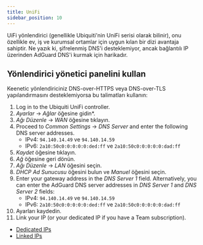 ```yaml
---
title: UniFi
sidebar_position: 10
---
```


UiFi yönlendirici (genellikle Ubiquiti'nin UniFi serisi olarak bilinir), onu özellikle ev, iş ve kurumsal ortamlar için uygun kılan bir dizi avantaja sahiptir. Ne yazık ki, şifrelenmiş DNS'i desteklemiyor, ancak bağlantılı IP üzerinden AdGuard DNS'i kurmak için harikadır.

## Yönlendirici yönetici panelini kullan

Keenetic yönlendiriciniz DNS-over-HTTPS veya DNS-over-TLS yapılandırmasını desteklemiyorsa bu talimatları kullanın:

1. Log in to the Ubiquiti UniFi controller.
2. _Ayarlar_ → _Ağlar_ öğesine gidin\*.
3. _Ağı Düzenle_ → _WAN_ öğesine tıklayın.
4. Proceed to _Common Settings_ → _DNS Server_ and enter the following DNS server addresses.
   - IPv4: `94.140.14.49` ve `94.140.14.59`
   - IPv6: `2a10:50c0:0:0:0:0:ded:ff` ve `2a10:50c0:0:0:0:0:dad:ff`
5. _Kaydet_ öğesine tıklayın.
6. _Ağ_ öğesine geri dönün.
7. _Ağı Düzenle_ → _LAN_ öğesini seçin.
8. _DHCP Ad Sunucusu_ öğesini bulun ve _Manuel_ öğesini seçin.
9. Enter your gateway address in the _DNS Server 1_ field. Alternatively, you can enter the AdGuard DNS server addresses in _DNS Server 1_ and _DNS Server 2_ fields:
   - IPv4: `94.140.14.49` ve `94.140.14.59`
   - IPv6: `2a10:50c0:0:0:0:0:ded:ff` ve `2a10:50c0:0:0:0:0:dad:ff`
10. Ayarları kaydedin.
11. Link your IP (or your dedicated IP if you have a Team subscription).

- [Dedicated IPs](private-dns/connect-devices/other-options/dedicated-ip.md)
- [Linked IPs](private-dns/connect-devices/other-options/linked-ip.md)
